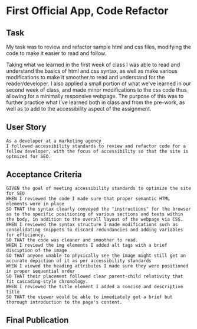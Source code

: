 # First Official App, Code Refactor

## Task

My task was to review and refactor sample html and css files, modifying the code to make it easier to read and follow.

<!-- Refactoring--> Taking what we learned in the first week of class I was able to read and understand the basics of html and css syntax, as well as make various modifications to make it smoother to read and understand for the reader/developer.

<!--Accessibility--> I also applied a small portion of what we've learned in our second week of class, and made minor modifications to the css code thus allowing for a minimally responsive webpage. The purpose of this was to further practice what I've learned both in class and from the pre-work, as well as to add to the accessibility aspect of the assignment.

## User Story

```
As a developer at a marketing agency
I followed accessibility standards to review and refactor code for a fellow developer, with the focus of accessibility so that the site is optmized for SEO.
```

## Acceptance Criteria

```
GIVEN the goal of meeting accessibility standards to optimize the site for SEO
WHEN I reviewed the code I made sure that proper semantic HTML elements were in place
SO THAT the syntax clearly conveyed the "instructions" for the browser as to the specific positioning of various sections and texts within the body, in addition to the overall layout of the webpage via CSS.
WHEN I reviewed the syntax structure I made modifications such as consolidating snippets to discard redundancies and adding variables for efficiency.
SO THAT the code was cleaner and smoother to read.
WHEN I reviewd the img elements I added alt tags with a brief disciption of the image
SO THAT anyone unable to physically see the image might still get an accurate depiction of it as per accessibility standards
WHEN I viewed the heading attributes I made sure they were positioned in proper sequential order
SO THAT their placement followed clear parent-child relativity that fit cascading-style chronology.
WHEN I reviewed the title element I added a concise and descriptive title
SO THAT the viewer would be able to immediately get a brief but thorough introduction to the page's content. 
```

## Final Publication

